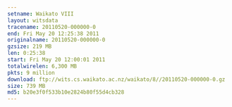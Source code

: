 ```yaml
---
setname: Waikato VIII
layout: witsdata
tracename: 20110520-000000-0
end: Fri May 20 12:25:38 2011
originalname: 20110520-000000-0
gzsize: 219 MB
len: 0:25:38
start: Fri May 20 12:00:01 2011
totalwirelen: 6,300 MB
pkts: 9 million
download: ftp://wits.cs.waikato.ac.nz/waikato/8//20110520-000000-0.gz
size: 739 MB
md5: b20e3f0f533b10e2824b80f55d4cb328
---
```

